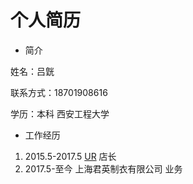 # 个人简历

+ 简介

姓名：吕皝

联系方式：18701908616

学历：本科 西安工程大学


+ 工作经历
1. 2015.5-2017.5 [UR](http://www.ur.com.cn/index.html) 店长
1. 2017.5-至今 上海君英制衣有限公司  业务
